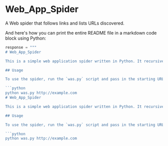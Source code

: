 # Web_App_Spider
A Web spider that follows links and lists URLs discovered.

And here's how you can print the entire README file in a markdown code block using Python:

```python
response = """
# Web_App_Spider

This is a simple web application spider written in Python. It recursively crawls a given website and outputs a list of all the URLs it finds.

## Usage

To use the spider, run the `was.py` script and pass in the starting URL as a command line argument:

```python
python was.py http://example.com
# Web_App_Spider

This is a simple web application spider written in Python. It recursively crawls a given website and outputs a list of all the URLs it finds.

## Usage

To use the spider, run the `was.py` script and pass in the starting URL as a command line argument:

```python
python was.py http://example.com
